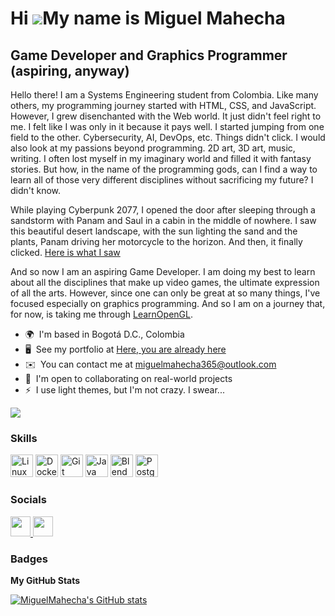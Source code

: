 Hi ![](https://user-images.githubusercontent.com/18350557/176309783-0785949b-9127-417c-8b55-ab5a4333674e.gif)My name is Miguel Mahecha
======================================================================================================================================

Game Developer and Graphics Programmer (aspiring, anyway)
------------------------

Hello there! I am a Systems Engineering student from Colombia. Like many others, my programming journey started with HTML, CSS, and JavaScript. However, I grew disenchanted with the Web world. It just didn't feel right to me. I felt like I was only in it
because it pays well. I started jumping from one field to the other. Cybersecurity, AI, DevOps, etc. Things didn't click. I would also look at my passions beyond programming. 2D art, 3D art, music, writing. I often lost myself in my imaginary world and filled it with fantasy stories. But how, in the name of the programming gods, can I find a way to learn all of those very different disciplines without sacrificing my future? I didn't know.

While playing Cyberpunk 2077, I opened the door after sleeping through a sandstorm with Panam and Saul in a cabin in the middle of nowhere. I saw this beautiful desert landscape, with the sun lighting the sand and the plants, Panam driving her motorcycle to the horizon. And then, it finally clicked. [Here is what I saw](https://www.youtube.com/watch?v=2Zj0wTgtGiM&list=PLEFkThFf5KZhMdeqNDJtelICt3qmQ4_hT&index=5&t=21m43s)

And so now I am an aspiring Game Developer. I am doing my best to learn about all the disciplines that make up video games, the ultimate expression of all the arts. However, since one can only be great at so many things, I've focused especially on graphics programming. And so I am on a journey that, for now, is taking me through [LearnOpenGL](https://learnopengl.com/).

* 🌍  I'm based in Bogotá D.C., Colombia
* 🖥️  See my portfolio at [Here, you are already here](https://www.github.com/MiguelMahecha)
* ✉️  You can contact me at [miguelmahecha365@outlook.com](mailto:miguelmahecha365@outlook.com)
* 🤝  I'm open to collaborating on real-world projects
* ⚡  I use light themes, but I'm not crazy. I swear...

<a href="https://www.x.com/Mr_MiguelSays" target="_blank" rel="noreferrer"><img
src="https://img.shields.io/twitter/follow/Mr_MiguelSays?logo=twitter&style=for-the-badge&color=0891b2&labelColor=1c1917"
/></a>

### Skills

<p align="left">
<a href="https://www.linux.org" target="_blank" rel="noreferrer"><img src="https://raw.githubusercontent.com/danielcranney/readme-generator/main/public/icons/skills/linux-colored.svg" width="36" height="36" alt="Linux" /></a>
<a href="https://www.docker.com/" target="_blank" rel="noreferrer"><img src="https://raw.githubusercontent.com/danielcranney/readme-generator/main/public/icons/skills/docker-colored.svg" width="36" height="36" alt="Docker" /></a>
<a href="https://git-scm.com/" target="_blank" rel="noreferrer"><img src="https://raw.githubusercontent.com/danielcranney/readme-generator/main/public/icons/skills/git-colored.svg" width="36" height="36" alt="Git" /></a>
<a href="https://www.oracle.com/java/" target="_blank" rel="noreferrer"><img src="https://raw.githubusercontent.com/danielcranney/readme-generator/main/public/icons/skills/java-colored.svg" width="36" height="36" alt="Java" /></a>
<!-- <a href="https://developer.mozilla.org/en-US/docs/Web/JavaScript" target="_blank" rel="noreferrer"><img src="https://raw.githubusercontent.com/danielcranney/readme-generator/main/public/icons/skills/javascript-colored.svg" width="36" height="36" alt="JavaScript" /></a>
<a href="https://www.typescriptlang.org/" target="_blank" rel="noreferrer"><img src="https://raw.githubusercontent.com/danielcranney/readme-generator/main/public/icons/skills/typescript-colored.svg" width="36" height="36" alt="TypeScript" /></a>
<a href="https://nextjs.org/docs" target="_blank" rel="noreferrer"><img src="https://raw.githubusercontent.com/danielcranney/readme-generator/main/public/icons/skills/nextjs-colored.svg" width="36" height="36" alt="NextJs" /></a> -->
<a href="https://www.blender.org/" target="_blank" rel="noreferrer"><img src="https://raw.githubusercontent.com/danielcranney/readme-generator/main/public/icons/skills/blender-colored.svg" width="36" height="36" alt="Blender" /></a>
<a href="https://www.postgresql.org/" target="_blank" rel="noreferrer"><img src="https://raw.githubusercontent.com/danielcranney/readme-generator/main/public/icons/skills/postgresql-colored.svg" width="36" height="36" alt="PostgreSQL" /></a>
<!-- <a href="https://www.mongodb.com/" target="_blank" rel="noreferrer"><img src="https://raw.githubusercontent.com/danielcranney/readme-generator/main/public/icons/skills/mongodb-colored.svg" width="36" height="36" alt="MongoDB" /></a> -->
</p>

### Socials

<p align="left">
<a href="https://www.linkedin.com/in/miguel-mahecha" target="_blank" rel="noreferrer"> <picture> <source media="(prefers-color-scheme: dark)" srcset="undefined" /> <source media="(prefers-color-scheme: light)" srcset="https://raw.githubusercontent.com/danielcranney/readme-generator/main/public/icons/socials/linkedin.svg" /> <img src="https://raw.githubusercontent.com/danielcranney/readme-generator/main/public/icons/socials/linkedin.svg" width="32" height="32" /> </picture>
<a href="https://www.x.com/Mr_MiguelSays" target="_blank" rel="noreferrer"> <picture> <source media="(prefers-color-scheme: dark)" srcset="https://raw.githubusercontent.com/danielcranney/readme-generator/main/public/icons/socials/twitter-dark.svg" /> <source media="(prefers-color-scheme: light)" srcset="https://raw.githubusercontent.com/danielcranney/readme-generator/main/public/icons/socials/twitter.svg" /> <img src="https://raw.githubusercontent.com/danielcranney/readme-generator/main/public/icons/socials/twitter.svg" width="32" height="32" /> </picture> </a></p>

### Badges

<b>My GitHub Stats</b>

<a href="http://www.github.com/MiguelMahecha"><img src="https://github-readme-stats.vercel.app/api?username=MiguelMahecha&show_icons=true&hide=&count_private=true&title_color=3382ed&text_color=000000&icon_color=3382ed&bg_color=ffffff&hide_border=true&show_icons=true" alt="MiguelMahecha's GitHub stats" /></a>
